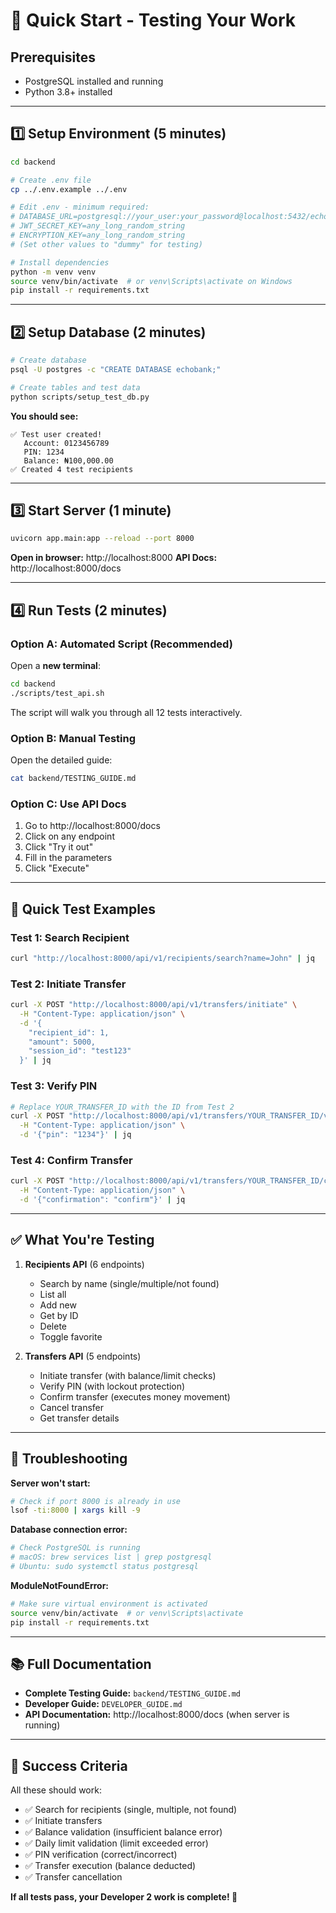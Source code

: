 # 🚀 Quick Start - Testing Your Work

## Prerequisites
- PostgreSQL installed and running
- Python 3.8+ installed

---

## 1️⃣ Setup Environment (5 minutes)

```bash
cd backend

# Create .env file
cp ../.env.example ../.env

# Edit .env - minimum required:
# DATABASE_URL=postgresql://your_user:your_password@localhost:5432/echobank
# JWT_SECRET_KEY=any_long_random_string
# ENCRYPTION_KEY=any_long_random_string
# (Set other values to "dummy" for testing)

# Install dependencies
python -m venv venv
source venv/bin/activate  # or venv\Scripts\activate on Windows
pip install -r requirements.txt
```

---

## 2️⃣ Setup Database (2 minutes)

```bash
# Create database
psql -U postgres -c "CREATE DATABASE echobank;"

# Create tables and test data
python scripts/setup_test_db.py
```

**You should see:**
```
✅ Test user created!
   Account: 0123456789
   PIN: 1234
   Balance: ₦100,000.00
✅ Created 4 test recipients
```

---

## 3️⃣ Start Server (1 minute)

```bash
uvicorn app.main:app --reload --port 8000
```

**Open in browser:** http://localhost:8000
**API Docs:** http://localhost:8000/docs

---

## 4️⃣ Run Tests (2 minutes)

### Option A: Automated Script (Recommended)

Open a **new terminal**:

```bash
cd backend
./scripts/test_api.sh
```

The script will walk you through all 12 tests interactively.

### Option B: Manual Testing

Open the detailed guide:
```bash
cat backend/TESTING_GUIDE.md
```

### Option C: Use API Docs

1. Go to http://localhost:8000/docs
2. Click on any endpoint
3. Click "Try it out"
4. Fill in the parameters
5. Click "Execute"

---

## 🎯 Quick Test Examples

### Test 1: Search Recipient
```bash
curl "http://localhost:8000/api/v1/recipients/search?name=John" | jq
```

### Test 2: Initiate Transfer
```bash
curl -X POST "http://localhost:8000/api/v1/transfers/initiate" \
  -H "Content-Type: application/json" \
  -d '{
    "recipient_id": 1,
    "amount": 5000,
    "session_id": "test123"
  }' | jq
```

### Test 3: Verify PIN
```bash
# Replace YOUR_TRANSFER_ID with the ID from Test 2
curl -X POST "http://localhost:8000/api/v1/transfers/YOUR_TRANSFER_ID/verify-pin" \
  -H "Content-Type: application/json" \
  -d '{"pin": "1234"}' | jq
```

### Test 4: Confirm Transfer
```bash
curl -X POST "http://localhost:8000/api/v1/transfers/YOUR_TRANSFER_ID/confirm" \
  -H "Content-Type: application/json" \
  -d '{"confirmation": "confirm"}' | jq
```

---

## ✅ What You're Testing

1. **Recipients API** (6 endpoints)
   - Search by name (single/multiple/not found)
   - List all
   - Add new
   - Get by ID
   - Delete
   - Toggle favorite

2. **Transfers API** (5 endpoints)
   - Initiate transfer (with balance/limit checks)
   - Verify PIN (with lockout protection)
   - Confirm transfer (executes money movement)
   - Cancel transfer
   - Get transfer details

---

## 🐛 Troubleshooting

**Server won't start:**
```bash
# Check if port 8000 is already in use
lsof -ti:8000 | xargs kill -9
```

**Database connection error:**
```bash
# Check PostgreSQL is running
# macOS: brew services list | grep postgresql
# Ubuntu: sudo systemctl status postgresql
```

**ModuleNotFoundError:**
```bash
# Make sure virtual environment is activated
source venv/bin/activate  # or venv\Scripts\activate
pip install -r requirements.txt
```

---

## 📚 Full Documentation

- **Complete Testing Guide:** `backend/TESTING_GUIDE.md`
- **Developer Guide:** `DEVELOPER_GUIDE.md`
- **API Documentation:** http://localhost:8000/docs (when server is running)

---

## 🎉 Success Criteria

All these should work:
- ✅ Search for recipients (single, multiple, not found)
- ✅ Initiate transfers
- ✅ Balance validation (insufficient balance error)
- ✅ Daily limit validation (limit exceeded error)
- ✅ PIN verification (correct/incorrect)
- ✅ Transfer execution (balance deducted)
- ✅ Transfer cancellation

**If all tests pass, your Developer 2 work is complete! 🚀**
